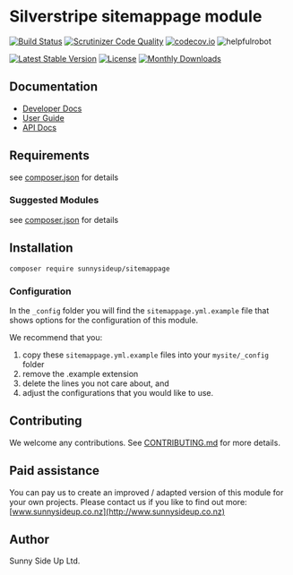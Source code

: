# Silverstripe sitemappage module
[![Build Status](https://travis-ci.org/sunnysideup/silverstripe-sitemappage.svg?branch=master)](https://travis-ci.org/sunnysideup/silverstripe-sitemappage)
[![Scrutinizer Code Quality](https://scrutinizer-ci.com/g/sunnysideup/silverstripe-sitemappage/badges/quality-score.png?b=master)](https://scrutinizer-ci.com/g/sunnysideup/silverstripe-sitemappage/?branch=master)
[![codecov.io](https://codecov.io/github/sunnysideup/silverstripe-sitemappage/coverage.svg?branch=master)](https://codecov.io/github/sunnysideup/silverstripe-sitemappage?branch=master)
![helpfulrobot](https://helpfulrobot.io/sunnysideup/sitemappage/badge)

[![Latest Stable Version](https://poser.pugx.org/sunnysideup/sitemappage/version)](https://packagist.org/packages/sunnysideup/sitemappage)
[![License](https://poser.pugx.org/sunnysideup/sitemappage/license)](https://packagist.org/packages/sunnysideup/sitemappage)
[![Monthly Downloads](https://poser.pugx.org/sunnysideup/sitemappage/d/monthly)](https://packagist.org/packages/sunnysideup/sitemappage)


## Documentation



 * [Developer Docs](docs/en/INDEX.md)
 * [User Guide](docs/en/userguide.md)
 * [API Docs](http://docs.ssmods.com/sunnysideup/sitemappage/classes.xhtml)

## Requirements



see [composer.json](composer.json) for details

### Suggested Modules



see [composer.json](composer.json) for details


## Installation


```
composer require sunnysideup/sitemappage
```

### Configuration



In the `_config` folder you will find the `sitemappage.yml.example`
file that shows options for the configuration of this module.

We recommend that you:

  1. copy these `sitemappage.yml.example` files into your
`mysite/_config` folder
  2. remove the .example extension
  3. delete the lines you not care about, and
  4. adjust the configurations that you would like to use.


## Contributing



We welcome any contributions. See [CONTRIBUTING.md](CONTRIBUTING.md) for more details.

## Paid assistance



You can pay us to create an improved / adapted version of this module for your own projects.  Please contact us if you like to find out more: [www.sunnysideup.co.nz](http://www.sunnysideup.co.nz)

## Author



Sunny Side Up Ltd.
